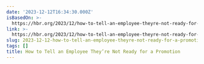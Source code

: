 ```yaml
---
date: '2023-12-12T16:34:30.000Z'
isBasedOn: >-
  https://hbr.org/2023/12/how-to-tell-an-employee-theyre-not-ready-for-a-promotion?utm_source=pocket-newtab-en-us
link: >-
  https://hbr.org/2023/12/how-to-tell-an-employee-theyre-not-ready-for-a-promotion?utm_source=pocket-newtab-en-us
slug: 2023-12-12-how-to-tell-an-employee-theyre-not-ready-for-a-promotion
tags: []
title: How to Tell an Employee They’re Not Ready for a Promotion
---
```


